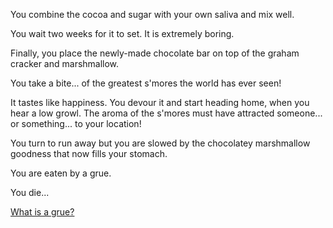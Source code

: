 You combine the cocoa and sugar with your own saliva and mix well.

You wait two weeks for it to set. It is extremely boring.

Finally, you place the newly-made chocolate bar on top of the graham cracker
and marshmallow.

You take a bite... of the greatest s'mores the world has ever seen!

It tastes like happiness. You devour it and start heading home, when you hear
a low growl. The aroma of the s'mores must have attracted someone... or
something... to your location!

You turn to run away but you are slowed by the chocolatey marshmallow goodness
that now fills your stomach.

You are eaten by a grue.

You die...

[What is a grue?](../../../grue/grue.md)
